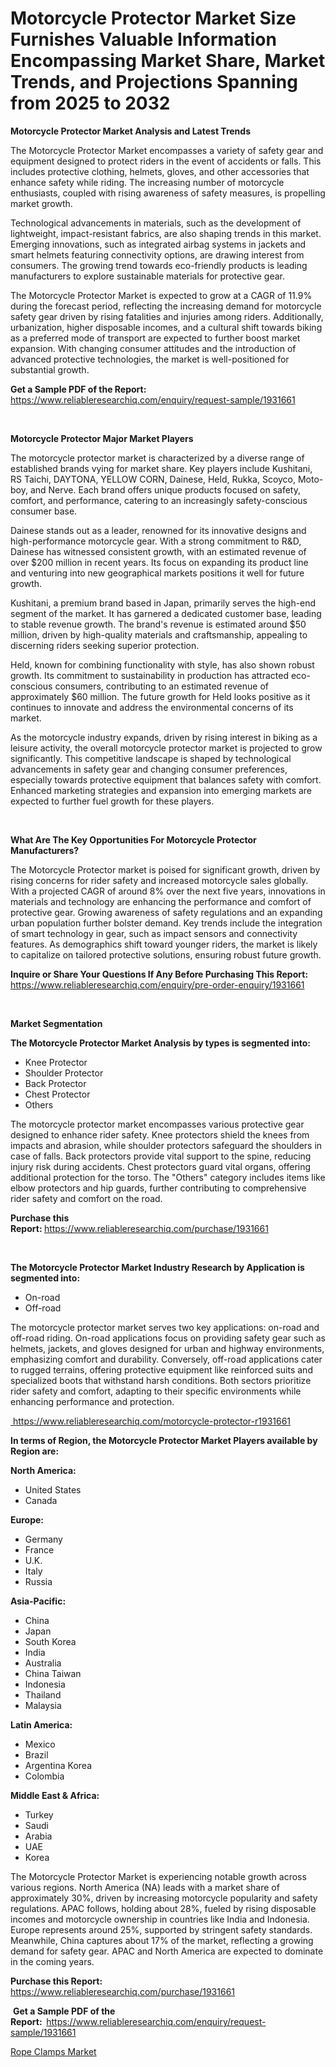 <p><h1>Motorcycle Protector Market Size Furnishes Valuable Information Encompassing Market Share, Market Trends, and Projections Spanning from 2025 to 2032</h1></p><p><strong>Motorcycle Protector Market Analysis and Latest Trends</strong></p>
<p><p>The Motorcycle Protector Market encompasses a variety of safety gear and equipment designed to protect riders in the event of accidents or falls. This includes protective clothing, helmets, gloves, and other accessories that enhance safety while riding. The increasing number of motorcycle enthusiasts, coupled with rising awareness of safety measures, is propelling market growth. </p><p>Technological advancements in materials, such as the development of lightweight, impact-resistant fabrics, are also shaping trends in this market. Emerging innovations, such as integrated airbag systems in jackets and smart helmets featuring connectivity options, are drawing interest from consumers. The growing trend towards eco-friendly products is leading manufacturers to explore sustainable materials for protective gear.</p><p>The Motorcycle Protector Market is expected to grow at a CAGR of 11.9% during the forecast period, reflecting the increasing demand for motorcycle safety gear driven by rising fatalities and injuries among riders. Additionally, urbanization, higher disposable incomes, and a cultural shift towards biking as a preferred mode of transport are expected to further boost market expansion. With changing consumer attitudes and the introduction of advanced protective technologies, the market is well-positioned for substantial growth.</p></p>
<p><strong>Get a Sample PDF of the Report:&nbsp;</strong> <a href="https://www.reliableresearchiq.com/enquiry/request-sample/1931661?utm_campaign=3066&utm_medium=2&utm_source=Github&utm_content=ia&utm_term=05042025&utm_id=motorcycle-protector">https://www.reliableresearchiq.com/enquiry/request-sample/1931661</a></p>
<p>&nbsp;</p>
<p><strong>Motorcycle Protector Major Market Players</strong></p>
<p><p>The motorcycle protector market is characterized by a diverse range of established brands vying for market share. Key players include Kushitani, RS Taichi, DAYTONA, YELLOW CORN, Dainese, Held, Rukka, Scoyco, Moto-boy, and Nerve. Each brand offers unique products focused on safety, comfort, and performance, catering to an increasingly safety-conscious consumer base.</p><p>Dainese stands out as a leader, renowned for its innovative designs and high-performance motorcycle gear. With a strong commitment to R&D, Dainese has witnessed consistent growth, with an estimated revenue of over $200 million in recent years. Its focus on expanding its product line and venturing into new geographical markets positions it well for future growth.</p><p>Kushitani, a premium brand based in Japan, primarily serves the high-end segment of the market. It has garnered a dedicated customer base, leading to stable revenue growth. The brand's revenue is estimated around $50 million, driven by high-quality materials and craftsmanship, appealing to discerning riders seeking superior protection.</p><p>Held, known for combining functionality with style, has also shown robust growth. Its commitment to sustainability in production has attracted eco-conscious consumers, contributing to an estimated revenue of approximately $60 million. The future growth for Held looks positive as it continues to innovate and address the environmental concerns of its market.</p><p>As the motorcycle industry expands, driven by rising interest in biking as a leisure activity, the overall motorcycle protector market is projected to grow significantly. This competitive landscape is shaped by technological advancements in safety gear and changing consumer preferences, especially towards protective equipment that balances safety with comfort. Enhanced marketing strategies and expansion into emerging markets are expected to further fuel growth for these players.</p></p>
<p>&nbsp;</p>
<p><strong>What Are The Key Opportunities For Motorcycle Protector Manufacturers?</strong></p>
<p><p>The Motorcycle Protector market is poised for significant growth, driven by rising concerns for rider safety and increased motorcycle sales globally. With a projected CAGR of around 8% over the next five years, innovations in materials and technology are enhancing the performance and comfort of protective gear. Growing awareness of safety regulations and an expanding urban population further bolster demand. Key trends include the integration of smart technology in gear, such as impact sensors and connectivity features. As demographics shift toward younger riders, the market is likely to capitalize on tailored protective solutions, ensuring robust future growth.</p></p>
<p><strong>Inquire or Share Your Questions If Any Before Purchasing This Report:</strong> <a href="https://www.reliableresearchiq.com/enquiry/pre-order-enquiry/1931661?utm_campaign=3066&utm_medium=2&utm_source=Github&utm_content=ia&utm_term=05042025&utm_id=motorcycle-protector">https://www.reliableresearchiq.com/enquiry/pre-order-enquiry/1931661</a></p>
<p>&nbsp;</p>
<p><strong>Market Segmentation</strong></p>
<p><strong>The Motorcycle Protector Market Analysis by types is segmented into:</strong></p>
<p><ul><li>Knee Protector</li><li>Shoulder Protector</li><li>Back Protector</li><li>Chest Protector</li><li>Others</li></ul></p>
<p><p>The motorcycle protector market encompasses various protective gear designed to enhance rider safety. Knee protectors shield the knees from impacts and abrasion, while shoulder protectors safeguard the shoulders in case of falls. Back protectors provide vital support to the spine, reducing injury risk during accidents. Chest protectors guard vital organs, offering additional protection for the torso. The "Others" category includes items like elbow protectors and hip guards, further contributing to comprehensive rider safety and comfort on the road.</p></p>
<p><strong>Purchase this Report:&nbsp;</strong><a href="https://www.reliableresearchiq.com/purchase/1931661?utm_campaign=3066&utm_medium=2&utm_source=Github&utm_content=ia&utm_term=05042025&utm_id=motorcycle-protector">https://www.reliableresearchiq.com/purchase/1931661</a></p>
<p>&nbsp;</p>
<p><strong>The Motorcycle Protector Market Industry Research by Application is segmented into:</strong></p>
<p><ul><li>On-road</li><li>Off-road</li></ul></p>
<p><p>The motorcycle protector market serves two key applications: on-road and off-road riding. On-road applications focus on providing safety gear such as helmets, jackets, and gloves designed for urban and highway environments, emphasizing comfort and durability. Conversely, off-road applications cater to rugged terrains, offering protective equipment like reinforced suits and specialized boots that withstand harsh conditions. Both sectors prioritize rider safety and comfort, adapting to their specific environments while enhancing performance and protection.</p></p>
<p><a href="https://www.reliableresearchiq.com/motorcycle-protector-r1931661?utm_campaign=3066&utm_medium=2&utm_source=Github&utm_content=ia&utm_term=05042025&utm_id=motorcycle-protector">&nbsp;https://www.reliableresearchiq.com/motorcycle-protector-r1931661</a></p>
<p><strong>In terms of Region, the Motorcycle Protector Market Players available by Region are:</strong></p>
<p>
    <p> <strong> North America: </strong>
        <ul>
            <li>United States</li>
            <li>Canada</li>
        </ul>
        </p> 
    <p> <strong> Europe: </strong>
        <ul>
            <li>Germany</li>
            <li>France</li>
            <li>U.K.</li>
            <li>Italy</li>
            <li>Russia</li>
        </ul>
        </p> 
    <p> <strong> Asia-Pacific: </strong>
        <ul>
            <li>China</li>
            <li>Japan</li>
            <li>South Korea</li>
            <li>India</li>
            <li>Australia</li>
            <li>China Taiwan</li>
            <li>Indonesia</li>
            <li>Thailand</li>
            <li>Malaysia</li>
        </ul>
        </p> 
    <p> <strong> Latin America: </strong>
        <ul>
            <li>Mexico</li>
            <li>Brazil</li>
            <li>Argentina Korea</li>
            <li>Colombia</li>
        </ul>
        </p> 
    <p> <strong> Middle East & Africa: </strong>
        <ul>
            <li>Turkey</li>
            <li>Saudi</li>
            <li>Arabia</li>
            <li>UAE</li>
            <li>Korea</li>
        </ul>
    </p>
    </p>
<p><p>The Motorcycle Protector Market is experiencing notable growth across various regions. North America (NA) leads with a market share of approximately 30%, driven by increasing motorcycle popularity and safety regulations. APAC follows, holding about 28%, fueled by rising disposable incomes and motorcycle ownership in countries like India and Indonesia. Europe represents around 25%, supported by stringent safety standards. Meanwhile, China captures about 17% of the market, reflecting a growing demand for safety gear. APAC and North America are expected to dominate in the coming years.</p></p>
<p><strong>Purchase this Report: </strong><a href="https://www.reliableresearchiq.com/purchase/1931661?utm_campaign=3066&utm_medium=2&utm_source=Github&utm_content=ia&utm_term=05042025&utm_id=motorcycle-protector">https://www.reliableresearchiq.com/purchase/1931661</a></p>
<p>&nbsp;<strong>Get a Sample PDF of the Report:&nbsp;&nbsp;</strong><a href="https://www.reliableresearchiq.com/enquiry/request-sample/1931661?utm_campaign=3066&utm_medium=2&utm_source=Github&utm_content=ia&utm_term=05042025&utm_id=motorcycle-protector">https://www.reliableresearchiq.com/enquiry/request-sample/1931661</a></p>
<p><strong></strong></p>
<p><p><a href="https://github.com/zitanebeibit9/Market-Research-Report-List-1/blob/main/rope-clamps-market.md?utm_campaign=3066&utm_medium=2&utm_source=Github&utm_content=ia&utm_term=05042025&utm_id=motorcycle-protector">Rope Clamps Market</a></p></p>